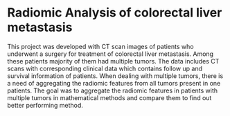 # Radiomic Analysis of colorectal liver metastasis

This project was developed with CT scan images of patients who underwent a surgery for treatment of colorectal liver metastasis. Among these patients majority of them had multiple tumors. The data includes CT scans with corresponding clinical data which contains follow up and survival information of patients.
When dealing with multiple tumors, there is a need of aggregating the radiomic features from all tumors present in one patients. The goal was to aggregate the radiomic features in patients with multiple tumors in mathematical methods and compare them to find out better performing method.



